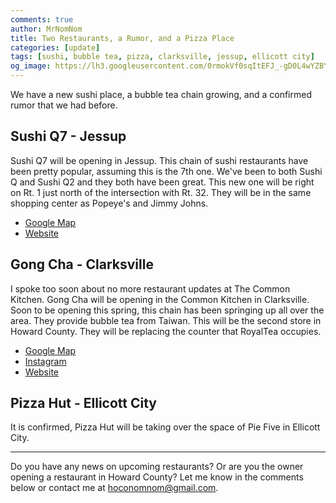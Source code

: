 ```yaml
---
comments: true
author: MrNomNom
title: Two Restaurants, a Rumor, and a Pizza Place
categories: [update]
tags: [sushi, bubble tea, pizza, clarksville, jessup, ellicott city]
og_image: https://lh3.googleusercontent.com/0rmokVf0sqItEFJ_-gD0L4wYZBYioPO8jzC_zco0jB5L0iSAPkmQZxLNSZkxahEOjH3cqZWgfv0XRt61uSEnUI7mILnwF6vw88pRkRiTPbZxHlO7jJCbnVzJbqF3LN0WIel2KuMGKQ=w400
---
```


We have a new sushi place, a bubble tea chain growing, and a confirmed rumor that we had before.

<!--more-->

## Sushi Q7 - Jessup

Sushi Q7 will be opening in Jessup. This chain of sushi restaurants have been pretty popular, assuming this is the 7th one. We've been to both Sushi Q and Sushi Q2 and they both have been great. This new one will be right on Rt. 1 just north of the intersection with Rt. 32. They will be in the same shopping center as Popeye's and Jimmy Johns. 

* [Google Map](https://goo.gl/maps/BQRwPd3d3tanKZaD9)
* [Website](http://www.sushiqmd.com/)

## Gong Cha - Clarksville

I spoke too soon about no more restaurant updates at The Common Kitchen. Gong Cha will be opening in the Common Kitchen in Clarksville. Soon to be opening this spring, this chain has been springing up all over the area. They provide bubble tea from Taiwan. This will be the second store in Howard County. They will be replacing the counter that RoyalTea occupies.

* [Google Map](https://goo.gl/maps/BwZ5T3TtLJNUDyuBA)
* [Instagram](https://www.instagram.com/gongcha.clarksville/)
* [Website](http://www.gongchadmv.com/)

## Pizza Hut - Ellicott City

It is confirmed, Pizza Hut will be taking over the space of Pie Five in Ellicott City.

----

Do you have any news on upcoming restaurants? Or are you the owner opening a restaurant in Howard County? Let me know in the comments below or contact me at [hoconomnom@gmail.com](mailto:hoconomnom@gmail.com).

